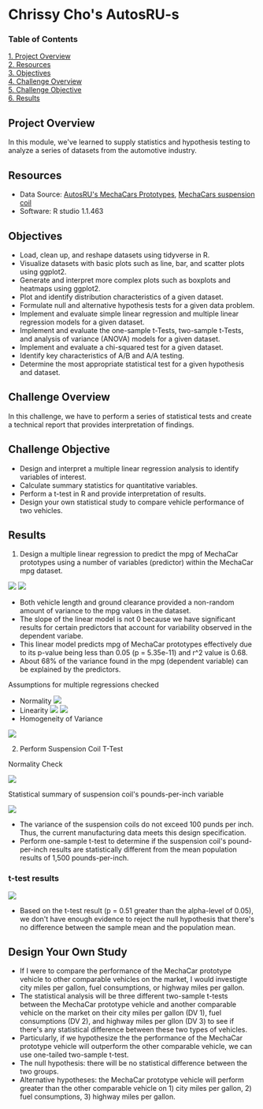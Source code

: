 # Chrissy Cho's AutosRU-s

### Table of Contents
[ 1. Project Overview ](#desc)<br /> 
[ 2. Resources ](#resc)<br /> 
[ 3. Objectives ](#obj)<br /> 
[ 4. Challenge Overview ](#chal)<br /> 
[ 5. Challenge Objective ](#chalsum)<br /> 
[ 6. Results ](#find)<br />


<a name="desc"></a>
## Project Overview
In this module, we've learned to supply statistics and hypothesis testing to analyze a series of datasets from the automotive industry. 

<a name="resc"></a>
## Resources
- Data Source: [AutosRU's MechaCars Prototypes](https://github.com/chrissycho/AutosRU-s/blob/master/Challenge/MechaCar_mpg.csv), [MechaCars suspension coil](https://github.com/chrissycho/AutosRU-s/blob/master/Challenge/Suspension_Coil.csv)
- Software: R studio 1.1.463

<a name="obj"></a>
## Objectives
- Load, clean up, and reshape datasets using tidyverse in R.
- Visualize datasets with basic plots such as line, bar, and scatter plots using ggplot2.
- Generate and interpret more complex plots such as boxplots and heatmaps using ggplot2.
- Plot and identify distribution characteristics of a given dataset.
- Formulate null and alternative hypothesis tests for a given data problem.
- Implement and evaluate simple linear regression and multiple linear regression models for a given dataset.
- Implement and evaluate the one-sample t-Tests, two-sample t-Tests, and analysis of variance (ANOVA) models for a given dataset.
- Implement and evaluate a chi-squared test for a given dataset.
- Identify key characteristics of A/B and A/A testing.
- Determine the most appropriate statistical test for a given hypothesis and dataset.

<a name="chal"></a>
## Challenge Overview
In this challenge, we have to perform a series of statistical tests and create a technical report that provides interpretation of findings. 

<a name="chalsum"></a>
## Challenge Objective
- Design and interpret a multiple linear regression analysis to identify variables of interest.
- Calculate summary statistics for quantitative variables.
- Perform a t-test in R and provide interpretation of results.
- Design your own statistical study to compare vehicle performance of two vehicles.

<a name="find"></a>
## Results
1. Design a multiple linear regression to predict the mpg of MechaCar prototypes using a number of variables (predictor) within the MechaCar mpg dataset.

![](Challenge/pics/mechaTable_multiple_regression.png)
![](Challenge/pics/mechaTable_coefficients.png)
- Both vehicle length and ground clearance provided a non-random amount of variance to the mpg values in the dataset. 
- The slope of the linear model is not 0 because we have significant results for certain predictors that account for variability observed in the dependent variabe. 
- This linear model predicts mpg of MechaCar prototypes effectively due to its p-value being less than 0.05 (p = 5.35e-11) and r^2 value is 0.68. 
- About 68% of the variance found in the mpg (dependent variable) can be explained by the predictors. 

Assumptions for multiple regressions checked
- Normality
![](Challenge/pics/ml_assumption_normality.png)
- Linearity
![](Challenge/pics/ml_linearity.png)
![](Challenge/pics/ml_residuals.png)
- Homogeneity of Variance

![](Challenge/pics/ml_homogeneity.png)

2. Perform Suspension Coil T-Test

Normality Check

![](Challenge/pics/t_test_normality.png)

Statistical summary of suspension coil's pounds-per-inch variable

![](Challenge/pics/summary_table.png)

- The variance of the suspension coils do not exceed 100 punds per inch. Thus, the current manufacturing data meets this design specification.
- Perform one-sample t-test to determine if the suspension coil's pound-per-inch results are statistically different from the mean population results of 1,500 pounds-per-inch.

### t-test results
![](Challenge/pics/t_test%20result.png)

- Based on the t-test result (p = 0.51 greater than the alpha-level of 0.05), we don't have enough evidence to reject the null hypothesis that there's no difference between the sample mean and the population mean. 

## Design Your Own Study
- If I were to compare the performance of the MechaCar prototype vehicle to other comparable vehicles on the market, I would investigte city miles per gallon, fuel consumptions, or highway miles per gallon. 
- The statistical analysis will be three different two-sample t-tests between the MechaCar prototype vehicle and another comparable vehicle on the market on their city miles per gallon (DV 1), fuel consumptions (DV 2), and highway miles per gllon (DV 3) to see if there's any statistical difference between these two types of vehicles. 
- Particularly, if we hypothesize the the performance of the MechaCar prototype vehicle will outperform the other comparable vehicle, we can use one-tailed two-sample t-test. 
- The null hypothesis: there will be no statistical difference between the two groups. 
- Alternative hypotheses: the MechaCar prototype vehicle will perform greater than the other comparable vehicle on 1) city miles per gallon, 2) fuel consumptions, 3) highway miles per gallon. 
